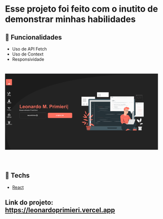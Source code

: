 # Esse projeto foi feito com o inutito de demonstrar minhas habilidades

## 🚀 Funcionalidades

- Uso de API Fetch
- Uso de Context
- Responsividade

<h1 align="center">
    <img alt="Leonardo" title="Leonardo" src=".github/home.png" />
</h1>

<br>
 
## 🚀 Techs

- [React](https://reactjs.org)

## Link do projeto: https://leonardoprimieri.vercel.app
